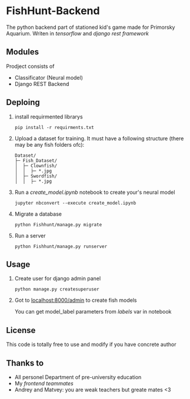 # FishHunt-Backend
The python backend part of stationed kid's game made for Primorsky Aquarium. Writen in *tensorflow* and *django rest framework*

## Modules
Prodject consists of
- Classificator (Neural model)
- Django REST Backend

## Deploing
1. install requirmented librarys
    ```
    pip install -r requirments.txt
    ```
2. Upload a dataset for training. It must have a following structure (there may be any fish folders ofc):
    ```
    Dataset/
    ├─ Fish_Dataset/
    │  ├─ Clownfish/
    │  │  ├─ *.jpg
    │  ├─ Swordfish/
    │  │  ├─ *.jpg
    ```
3. Run a *create_model.ipynb* notebook to create your's neural model
    ```
    jupyter nbconvert --execute create_model.ipynb
    ```
4. Migrate a database
    ```
    python Fishhunt/manage.py migrate
    ```
5. Run a server
    ```
    python Fishhunt/manage.py runserver
    ```
## Usage
1. Create user for django admin panel
    ```
    python manage.py createsuperuser
    ```
2. Got to [localhost:8000/admin](http://localhost:8000/admin) to create fish models
    
    You can get model_label parameters from *labels* var in notebook

## License
This code is totally free to use and modify if you have concrete author

## Thanks to
- All personel Department of pre-university education
- My *frontend teammates*
- Andrey and Matvey: you are weak teachers but greate mates <3
